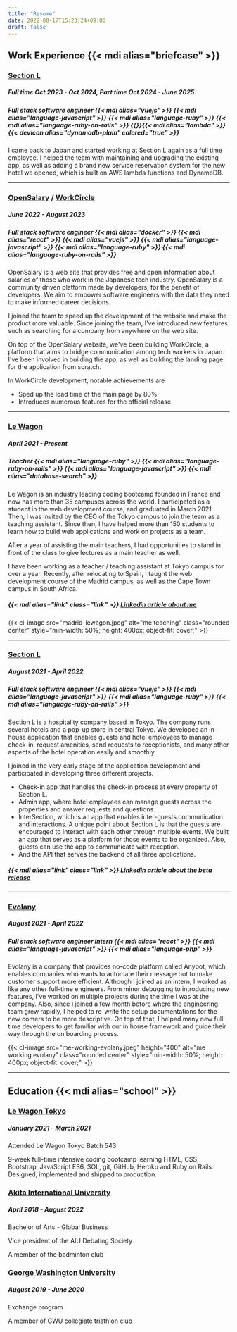```yaml
---
title: "Resume"
date: 2022-08-17T15:23:24+09:00
draft: false
---
```


## Work Experience {{< mdi alias="briefcase" >}}

### [Section L](https://section-l.co/)

##### Full time Oct 2023 - Oct 2024, Part time Oct 2024 - June 2025

##### Full stack software engineer {{< mdi alias="vuejs" >}} {{< mdi alias="language-javascript" >}} {{< mdi alias="language-ruby" >}} {{< mdi alias="language-ruby-on-rails" >}} {{<mdi alias="aws" >}}{{< mdi alias="lambda" >}}{{< devicon alias="dynamodb-plain" colored="true" >}}

I came back to Japan and started working at Section L again as a full time employee. I helped the team with maintaining and upgrading the existing app, as well as adding a brand new service reservation system for the new hotel we opened, which is built on AWS lambda functions and DynamoDB.

---

### [OpenSalary](https://opensalary.jp/) / [WorkCircle](https://workcircle.app)

##### June 2022 - August 2023

##### Full stack software engineer {{< mdi alias="docker" >}} {{< mdi alias="react" >}} {{< mdi alias="vuejs" >}} {{< mdi alias="language-javascript" >}} {{< mdi alias="language-ruby" >}} {{< mdi alias="language-ruby-on-rails" >}}

OpenSalary is a web site that provides free and open information about salaries of those who work in the Japanese tech industry. OpenSalary is a community driven platform made by developers, for the benefit of developers. We aim to empower software engineers with the data they need to make informed career decisions.

I joined the team to speed up the development of the website and make the product more valuable. Since joining the team, I've introduced new features such as searching for a company from anywhere on the web site.

On top of the OpenSalary website, we've been building WorkCircle, a platform that aims to bridge communication among tech workers in Japan. I've been involved in building the app, as well as building the landing page for the application from scratch.

In WorkCircle development, notable achievements are

- Sped up the load time of the main page by 80%
- Introduces numerous features for the official release

---

### [Le Wagon](https://www.lewagon.com/tokyo)

##### April 2021 - Present

##### Teacher {{< mdi alias="language-ruby" >}} {{< mdi alias="language-ruby-on-rails" >}} {{< mdi alias="language-javascript" >}} {{< mdi alias="database-search" >}}

Le Wagon is an industry leading coding bootcamp founded in France and now has more than 35 campuses across the world. I participated as a student in the web development course, and graduated in March 2021. Then, I was invited by the CEO of the Tokyo campus to join the team as a teaching assistant. Since then, I have helped more than 150 students to learn how to build web applications and work on projects as a team.

After a year of assisting the main teachers, I had opportunities to stand in front of the class to give lectures as a main teacher as well.

I have been working as a teacher / teaching assistant at Tokyo campus for over a year. Recently, after relocating to Spain, I taught the web development course of the Madrid campus, as well as the Cape Town campus in South Africa.

##### {{< mdi alias="link" class="link" >}} [Linkedin article about me](https://www.linkedin.com/posts/le-wagon-tokyo_webdevelopment-developer-freelance-activity-6920247551661137920-JTs1?utm_source=linkedin_share&utm_medium=member_desktop_web)

{{< cl-image src="madrid-lewagon.jpeg" alt="me teaching" class="rounded center" style="min-width: 50%; height: 400px; object-fit: cover;" >}}

---

### [Section L](https://section-l.co/)

##### August 2021 - April 2022

##### Full stack software engineer {{< mdi alias="vuejs" >}} {{< mdi alias="language-javascript" >}} {{< mdi alias="language-ruby" >}} {{< mdi alias="language-ruby-on-rails" >}}

Section L is a hospitality company based in Tokyo. The company runs several hotels and a pop-up store in central Tokyo. We developed an in-house application that enables guests and hotel employees to manage check-in, request amenities, send requests to receptionists, and many other aspects of the hotel operation easily and smoothly.

I joined in the very early stage of the application development and participated in developing three different projects.

- Check-in app that handles the check-in process at every property of Section L.
- Admin app, where hotel employees can manage guests across the properties and answer requests and questions.
- InterSection, which is an app that enables inter-guests communication and interactions. A unique point about Section L is that the guests are encouraged to interact with each other through multiple events. We built an app that serves as a platform for those events to be organized. Also, guests can use the app to communicate with reception.
- And the API that serves the backend of all three applications.

##### {{< mdi alias="link" class="link" >}} [Linkedin article about the beta release](https://www.linkedin.com/posts/section-l_community-team-tokyo-activity-6874648735641694208-UanI?utm_source=share)

---

### [Evolany](https://evolany.com/)

##### August 2021 - April 2022

##### Full stack software engineer intern {{< mdi alias="react" >}} {{< mdi alias="language-javascript" >}} {{< mdi alias="language-php" >}}

Evolany is a company that provides no-code platform called Anybot, which enables companies who wants to automate their message bot to make customer support more efficient. Although I joined as an intern, I worked as like any other full-time engineers. From minor debugging to introducing new features, I've worked on multiple projects during the time I was at the company. Also, since I joined a few month before where the engineering team grew rapidly, I helped to re-write the setup documentations for the new comers to be more descriptive. On top of that, I helped many new full time developers to get familiar with our in house framework and guide their way through the on boarding process.

{{< cl-image src="me-working-evolany.jpeg" height="400" alt="me working evolany" class="rounded center" style="min-width: 50%; height: 400px; object-fit: cover;" >}}

---

## Education {{< mdi alias="school" >}}

### [Le Wagon Tokyo](https://www.lewagon.com/tokyo)

##### January 2021 - March 2021

Attended Le Wagon Tokyo Batch 543

9-week full-time intensive coding bootcamp learning HTML, CSS, Bootstrap, JavaScript ES6,
SQL, git, GitHub, Heroku and Ruby on Rails. Designed, implemented and shipped to
production.

### [Akita International University](https://www.aiu.ac.jp/)

##### April 2018 - August 2022

Bachelor of Arts - Global Business

Vice president of the AIU Debating Society

A member of the badminton club

### [George Washington University](https://www.gwu.edu/)

##### August 2019 - June 2020

Exchange program

A member of GWU collegiate triathlon club
